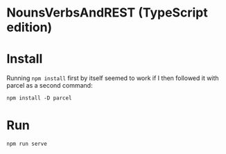# NounsVerbsAndREST (TypeScript edition)

# Install

Running `npm install` first by itself seemed to work if I then followed it with parcel as a second command:

`npm install -D parcel`

# Run

`npm run serve`
